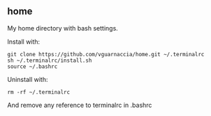 ## home
My home directory with bash settings.

Install with:

    git clone https://github.com/vguarnaccia/home.git ~/.terminalrc
    sh ~/.terminalrc/install.sh
    source ~/.bashrc
    
Uninstall with:

    rm -rf ~/.terminalrc

And remove any reference to terminalrc in .bashrc
